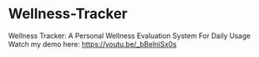 # Wellness-Tracker
Wellness Tracker: A Personal Wellness Evaluation System For Daily Usage
Watch my demo here: https://youtu.be/_bBelniSx0s
